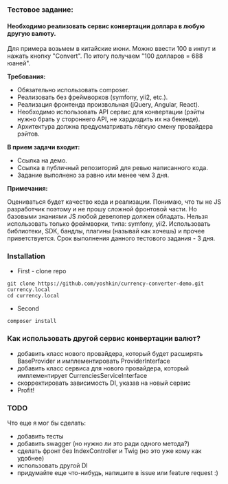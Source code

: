 ### Тестовое задание:
#### Необходимо реализовать сервис конвертации доллара в любую другую валюту.
Для примера возьмем в китайские июни. Можно ввести 100 в инпут и нажать кнопку "Convert". По итогу получаем "100 долларов = 688 юаней".

**Требования:**
- Обязательно использовать composer.
- Реализовать без фреймворков (symfony, yii2, etc.).
- Реализация фронтенда произвольная (jQuery, Angular, React).
- Необходимо использовать API сервис для конвертации (рэйты нужно брать у стороннего API, не хардкодить их на бекенде).
- Архитектура должна предусматривать лёгкую смену провайдера рэйтов.

**В прием задачи входит:**
- Ссылка на демо.
- Ссылка в публичный репозиторий для ревью написанного кода.
- Задание выполнено за равно или менее чем 3 дня.

**Примечания:**

Оцениваться будет качество кода и реализации.
Понимаю, что ты не JS разработчик поэтому и не прошу сложной фронтовой части. Но базовыми знаниями JS любой девелопер должен обладать.
Нельзя использовать только фреймворки, типа: symfony, yii2. Использовать библиотеки, SDK, бандлы, плагины (называй как хочешь) и прочее приветствуется.
Срок выполнения данного тестового задания - 3 дня.

### Installation
- First - clone repo
```
git clone https://github.com/yoshkin/currency-converter-demo.git currency.local
cd currency.local
```
- Second
```
composer install
```
### Как использовать другой сервис конвертации валют?
- добавить класс нового провайдера, который будет расширять BaseProvider и имплементировать ProviderInterface
- добавить класс сервиса для нового провайдера, который имплементирует CurrenciesServiceInterface
- скорректировать зависимость DI, указав на новый сервис
- Profit!


### TODO
Что еще я мог бы сделать:
- добавить тесты
- добавить swagger (но нужно ли это ради одного метода?)
- сделать фронт без IndexController и Twig (но это уже кому как удобнее)
- использовать другой DI
- придумайте еще что-нибудь, напишите в issue или feature request :)
